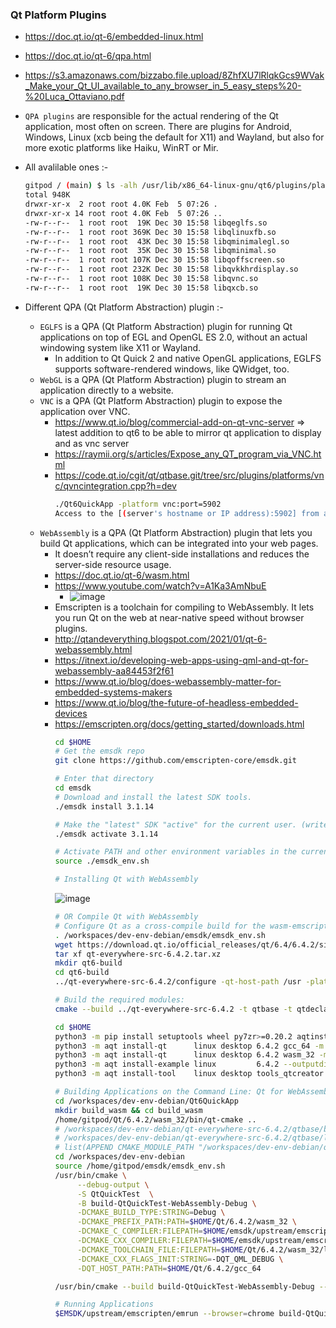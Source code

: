 ### Qt Platform Plugins

* https://doc.qt.io/qt-6/embedded-linux.html
* https://doc.qt.io/qt-6/qpa.html
* https://s3.amazonaws.com/bizzabo.file.upload/8ZhfXU7lRlqkGcs9WVak_Make_your_Qt_UI_available_to_any_browser_in_5_easy_steps%20-%20Luca_Ottaviano.pdf

* `QPA plugins` are responsible for the actual rendering of the Qt application, most often on screen. There are plugins for Android, Windows, Linux (xcb being the default for X11) and Wayland, but also for more exotic platforms like Haiku, WinRT or Mir.
* All avalilable ones :-
  ```sh
  gitpod / (main) $ ls -alh /usr/lib/x86_64-linux-gnu/qt6/plugins/platforms/
  total 948K
  drwxr-xr-x  2 root root 4.0K Feb  5 07:26 .
  drwxr-xr-x 14 root root 4.0K Feb  5 07:26 ..
  -rw-r--r--  1 root root  19K Dec 30 15:58 libqeglfs.so
  -rw-r--r--  1 root root 369K Dec 30 15:58 libqlinuxfb.so
  -rw-r--r--  1 root root  43K Dec 30 15:58 libqminimalegl.so
  -rw-r--r--  1 root root  35K Dec 30 15:58 libqminimal.so
  -rw-r--r--  1 root root 107K Dec 30 15:58 libqoffscreen.so
  -rw-r--r--  1 root root 232K Dec 30 15:58 libqvkkhrdisplay.so
  -rw-r--r--  1 root root 108K Dec 30 15:58 libqvnc.so
  -rw-r--r--  1 root root  19K Dec 30 15:58 libqxcb.so
  ```
* Different QPA (Qt Platform Abstraction) plugin :-
  * `EGLFS` is a QPA (Qt Platform Abstraction) plugin for running Qt applications on top of EGL and OpenGL ES 2.0, without an actual windowing system like X11 or Wayland.
    * In addition to Qt Quick 2 and native OpenGL applications, EGLFS supports software-rendered windows, like QWidget, too.
  * `WebGL` is a QPA (Qt Platform Abstraction) plugin to stream an application directly to a website.
  * `VNC` is a QPA (Qt Platform Abstraction) plugin to expose the application over VNC.
    * https://www.qt.io/blog/commercial-add-on-qt-vnc-server => latest addition to qt6 to be able to mirror qt application to display and as vnc server
    * https://raymii.org/s/articles/Expose_any_QT_program_via_VNC.html
    * https://code.qt.io/cgit/qt/qtbase.git/tree/src/plugins/platforms/vnc/qvncintegration.cpp?h=dev
      ```sh
      ./Qt6QuickApp -platform vnc:port=5902
      Access to the [(server's hostname or IP address):5902] from a client computer with vnc client
      ```
  * `WebAssembly` is a QPA (Qt Platform Abstraction) plugin that lets you build Qt applications, which can be integrated into your web pages. 
    * It doesn’t require any client-side installations and reduces the server-side resource usage.
    * https://doc.qt.io/qt-6/wasm.html
    * https://www.youtube.com/watch?v=A1Ka3AmNbuE
      * ![image](https://user-images.githubusercontent.com/123810119/218302006-6d6147db-c3d2-43f0-822a-1da931f231f8.png)
    * Emscripten is a toolchain for compiling to WebAssembly. It lets you run Qt on the web at near-native speed without browser plugins.
    * http://qtandeverything.blogspot.com/2021/01/qt-6-webassembly.html
    * https://itnext.io/developing-web-apps-using-qml-and-qt-for-webassembly-aa84453f2f61
    * https://www.qt.io/blog/does-webassembly-matter-for-embedded-systems-makers
    * https://www.qt.io/blog/the-future-of-headless-embedded-devices
    * https://emscripten.org/docs/getting_started/downloads.html
      ```sh
      cd $HOME
      # Get the emsdk repo
      git clone https://github.com/emscripten-core/emsdk.git

      # Enter that directory
      cd emsdk
      # Download and install the latest SDK tools.
      ./emsdk install 3.1.14

      # Make the "latest" SDK "active" for the current user. (writes .emscripten file)
      ./emsdk activate 3.1.14

      # Activate PATH and other environment variables in the current terminal
      source ./emsdk_env.sh
      ```
      ```sh
      # Installing Qt with WebAssembly
      ```
      ![image](https://user-images.githubusercontent.com/8818025/217069540-4c0a71e2-fca6-42b5-8be3-a963e1288913.png)
      ```sh
      # OR Compile Qt with WebAssembly
      # Configure Qt as a cross-compile build for the wasm-emscripten platform
      . /workspaces/dev-env-debian/emsdk/emsdk_env.sh
      wget https://download.qt.io/official_releases/qt/6.4/6.4.2/single/qt-everywhere-src-6.4.2.tar.xz
      tar xf qt-everywhere-src-6.4.2.tar.xz
      mkdir qt6-build
      cd qt6-build
      ../qt-everywhere-src-6.4.2/configure -qt-host-path /usr -platform wasm-emscripten -developer-build  -- -DCMAKE_LIBRARY_PATH=x86_64-linux-gnu -DQT_HOST_PATH_CMAKE_DIR=/usr/lib/x86_64-linux-gnu/cmake -DQT_BUILD_TESTS_BY_DEFAULT=OFF -DQT_BUILD_EXAMPLES=OFF -DWARNINGS_ARE_ERRORS=OFF
      
      # Build the required modules:
      cmake --build ../qt-everywhere-src-6.4.2 -t qtbase -t qtdeclarative -t qtimageformats -t qtsvg --parallel
      ```
      ```sh
      cd $HOME
      python3 -m pip install setuptools wheel py7zr>=0.20.2 aqtinstall==3.1.1
      python3 -m aqt install-qt      linux desktop 6.4.2 gcc_64 -m qtvirtualkeyboard --outputdir $HOME/Qt 
      python3 -m aqt install-qt      linux desktop 6.4.2 wasm_32 -m qtvirtualkeyboard --outputdir $HOME/Qt
      python3 -m aqt install-example linux         6.4.2 --outputdir $HOME/Qt
      python3 -m aqt install-tool    linux desktop tools_qtcreator qt.tools.qtcreator --outputdir $HOME/Qt
      ```
      ```sh
      # Building Applications on the Command Line: Qt for WebAssembly supports building applications using qmake and make, or CMake with ninja or make.
      cd /workspaces/dev-env-debian/Qt6QuickApp
      mkdir build_wasm && cd build_wasm
      /home/gitpod/Qt/6.4.2/wasm_32/bin/qt-cmake ..
      # /workspaces/dev-env-debian/qt-everywhere-src-6.4.2/qtbase/bin/qt-cmake ..
      # /workspaces/dev-env-debian/qt-everywhere-src-6.4.2/qtbase/lib/cmake/Qt6/FindWrapZLIB.cmake
      # list(APPEND CMAKE_MODULE_PATH "/workspaces/dev-env-debian/qt-everywhere-src-6.4.2/qtbase/cmake") 
      cd /workspaces/dev-env-debian
      source /home/gitpod/emsdk/emsdk_env.sh
      /usr/bin/cmake \
           --debug-output \
           -S QtQuickTest  \
           -B build-QtQuickTest-WebAssembly-Debug \
           -DCMAKE_BUILD_TYPE:STRING=Debug \
           -DCMAKE_PREFIX_PATH:PATH=$HOME/Qt/6.4.2/wasm_32 \
           -DCMAKE_C_COMPILER:FILEPATH=$HOME/emsdk/upstream/emscripten/emcc \
           -DCMAKE_CXX_COMPILER:FILEPATH=$HOME/emsdk/upstream/emscripten/em++  \
           -DCMAKE_TOOLCHAIN_FILE:FILEPATH=$HOME/Qt/6.4.2/wasm_32/lib/cmake/Qt6/qt.toolchain.cmake \
           -DCMAKE_CXX_FLAGS_INIT:STRING=-DQT_QML_DEBUG \
           -DQT_HOST_PATH:PATH=$HOME/Qt/6.4.2/gcc_64

      /usr/bin/cmake --build build-QtQuickTest-WebAssembly-Debug --target all
      
      # Running Applications
      $EMSDK/upstream/emscripten/emrun --browser=chrome build-QtQuickTest-WebAssembly-Debug/QtQuickTest.html
      ```